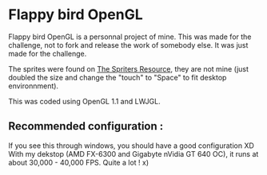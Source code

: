 Flappy bird OpenGL
==================

Flappy bird OpenGL is a personnal project of mine.
This was made for the challenge, not to fork and release the work of somebody else. It was just made for the challenge.

The sprites were found on [The Spriters Resource](http://www.spriters-resource.com/mobile_phone/flappybird/sheet/59537/), they are not mine (just doubled the size and change the "touch" to "Space" to fit desktop environnment).

This was coded using OpenGL 1.1 and LWJGL.

Recommended configuration :
---------------------------
If you see this through windows, you should have a good configuration XD
With my dekstop (AMD FX-6300 and Gigabyte nVidia GT 640 OC), it runs at about 30,000 - 40,000 FPS. Quite a lot ! x)
